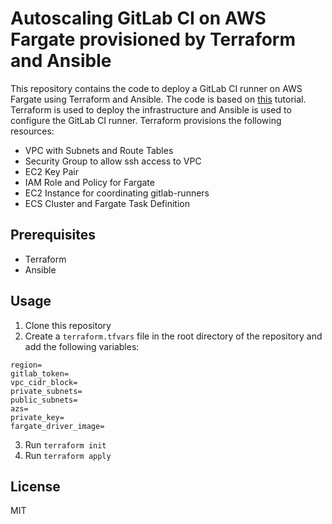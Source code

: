 # Autoscaling GitLab CI on AWS Fargate provisioned by Terraform and Ansible
This repository contains the code to deploy a GitLab CI runner on AWS Fargate using Terraform and Ansible. The code is based on [this](https://docs.gitlab.com/runner/configuration/runner_autoscale_aws_fargate/) tutorial. Terraform is used to deploy the infrastructure and Ansible is used to configure the GitLab CI runner. Terraform provisions the following resources:
* VPC with Subnets and Route Tables
* Security Group to allow ssh access to VPC
* EC2 Key Pair
* IAM Role and Policy for Fargate
* EC2 Instance for coordinating gitlab-runners
* ECS Cluster and Fargate Task Definition

## Prerequisites
- Terraform
- Ansible

## Usage
1. Clone this repository
2. Create a `terraform.tfvars` file in the root directory of the repository and add the following variables:
```
region=
gitlab_token=
vpc_cidr_block=
private_subnets=
public_subnets=
azs=
private_key=
fargate_driver_image=
```
3. Run `terraform init`
4. Run `terraform apply`

## License
MIT

